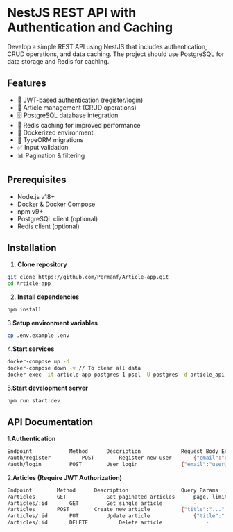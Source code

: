 # NestJS REST API with Authentication and Caching

Develop a simple REST API using NestJS that includes authentication, CRUD operations, and data caching. The project should use PostgreSQL for data storage and Redis for caching.

## Features

- 🔐 JWT-based authentication (register/login)
- 📝 Article management (CRUD operations)
- 🗄 PostgreSQL database integration
- 🚀 Redis caching for improved performance
- 🐳 Dockerized environment
- 📑 TypeORM migrations
- ✅ Input validation
- 📊 Pagination & filtering

## Prerequisites

- Node.js v18+
- Docker & Docker Compose
- npm v9+
- PostgreSQL client (optional)
- Redis client (optional)

## Installation

1. **Clone repository**
```bash
git clone https://github.com/Permanf/Article-app.git
cd Article-app
```

2. **Install dependencies**
```bash
npm install
```

3.**Setup environment variables**
```bash
cp .env.example .env
```

4.**Start services**
```bash
docker-compose up -d
docker-compose down -v // To clear all data
docker exec -it article-app-postgres-1 psql -U postgres -d article_api // show database
```

5.**Start development server**
```bash
npm run start:dev
```

## API Documentation

1.**Authentication**
```bash
Endpoint	        Method	    Description	            Request Body Example
/auth/register          POST	    Register new user	    {"email":"user@test.com","password":"password"}
/auth/login	        POST	    User login	            {"email":"user@test.com","password":"password"}

```

2.**Articles (Require JWT Authorization)**

```bash
Endpoint	    Method	    Description	                Query Params
/articles	    GET	            Get paginated articles	    page, limit, authorId, startDate, endDate
/articles/:id	    GET	        Get single article	        -
/articles	    POST	    Create new article	        {"title":"...","description":"..."}
/articles/:id	    PUT	        Update article	            {"title":"...","description":"..."}
/articles/:id	    DELETE	        Delete article	            -

```
